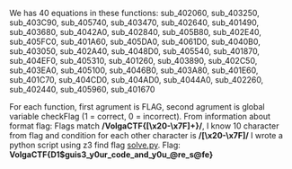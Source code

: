 We has 40 equations in these functions:
sub_402060, sub_403250, sub_403C90, sub_405740, sub_403470, sub_402640, sub_401490, sub_403680, sub_4042A0, sub_402840, sub_405B80, sub_402E40, sub_405FC0, sub_401A60, sub_405DA0, sub_4061D0, sub_4040B0, sub_403050, sub_402A40, sub_4048D0, sub_405540, sub_401870, sub_404EF0, sub_405310, sub_401260, sub_403890, sub_402C50, sub_403EA0, sub_405100, sub_4046B0, sub_403A80, sub_401E60, sub_401C70, sub_404CD0, sub_404AD0, sub_4044A0, sub_402260, sub_402440, sub_405960, sub_401670

For each function, first agrument is FLAG, second agrument is global variable checkFlag (1 = correct, 0 = incorrect).
From information about format flag: Flags match **/VolgaCTF{[\x20-\x7F]+}/**, I know 10 character from flag and condition for each other character is **/[\x20-\x7F]/**
I wrote a python script using z3 find flag [solve.py](/2018/VolgaCTF/You_Shall_Not_Pass/solve.py).
Flag: **VolgaCTF{D1$guis3_y0ur_code_and_y0u_@re_s@fe}**
